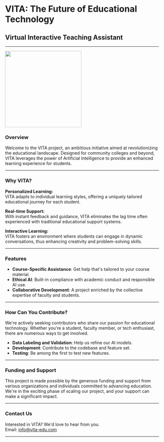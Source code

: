 # VITA: The Future of Educational Technology

## Virtual Interactive Teaching Assistant

---
<img src="https://github.com/VITA-Project/images/vita-logo.jpg" height="250"></img>

### Overview

Welcome to the VITA project, an ambitious initiative aimed at revolutionizing the educational landscape. Designed for community colleges and beyond, VITA leverages the power of Artificial Intelligence to provide an enhanced learning experience for students. 

---

### Why VITA?

**Personalized Learning:**  
VITA adapts to individual learning styles, offering a uniquely tailored educational journey for each student.

**Real-time Support:**  
With instant feedback and guidance, VITA eliminates the lag time often experienced with traditional educational support systems.

**Interactive Learning:**  
VITA fosters an environment where students can engage in dynamic conversations, thus enhancing creativity and problem-solving skills.

---

### Features

- **Course-Specific Assistance**: Get help that's tailored to your course material.
- **Ethical AI**: Built-in compliance with academic conduct and responsible AI use.
- **Collaborative Development**: A project enriched by the collective expertise of faculty and students.

---

### How Can You Contribute?

We're actively seeking contributors who share our passion for educational technology. Whether you're a student, faculty member, or tech enthusiast, there are numerous ways to get involved.

- **Data Labeling and Validation**: Help us refine our AI models.
- **Development**: Contribute to the codebase and feature set.
- **Testing**: Be among the first to test new features.

---

### Funding and Support

This project is made possible by the generous funding and support from various organizations and individuals committed to advancing education. We're in the exciting phase of scaling our project, and your support can make a significant impact.

---

### Contact Us

Interested in VITA? We'd love to hear from you.  
Email: [info@vita-edu.com](mailto:norrisa@faytechcc.edu)

---
